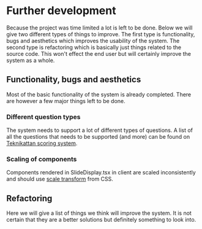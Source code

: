 # Further development

Because the project was time limited a lot is left to be done.
Below we will give two different types of things to improve.
The first type is functionality, bugs and aesthetics which improves the usability of the system.
The second type is refactoring which is basically just things related to the source code.
This won't effect the end user but will certainly improve the system as a whole.

## Functionality, bugs and aesthetics

Most of the basic functionality of the system is already completed.
There are however a few major things left to be done.

### Different question types

The system needs to support a lot of different types of questions.
A list of all the questions that needs to be supported (and more) can be found on [Teknikattan scoring system](https://github.com/TechnoX/teknikattan-scoring-system/blob/master/kandidatarbete_teknikattan.md).

### Scaling of components
Components rendered in SlideDisplay.tsx in client are scaled inconsistently and should use [scale transform](https://developer.mozilla.org/en-US/docs/Web/CSS/transform-function/scale()) from CSS.

## Refactoring

Here we will give a list of things we think will improve the system.
It is not certain that they are a better solutions but definitely something to look into.
